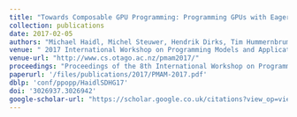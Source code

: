 ```yaml
---
title: "Towards Composable GPU Programming: Programming GPUs with Eager Actions and Lazy Views"
collection: publications
date: 2017-02-05
authors: "Michael Haidl, Michel Steuwer, Hendrik Dirks, Tim Hummernbrum, Sergei Gorlatch"
venue: " 2017 International Workshop on Programming Models and Applications for Multicores and Manycores (PMAM) @ PPoPP"
venue-url: "http://www.cs.otago.ac.nz/pmam2017/"
proceedings: "Proceedings of the 8th International Workshop on Programming Models and Applications for Multicores and Manycores, PMAM@PPoPP 2017, Austin, TX, USA, February 5, 2017"
paperurl: '/files/publications/2017/PMAM-2017.pdf'
dblp: 'conf/ppopp/HaidlSDHG17'
doi: '3026937.3026942'
google-scholar-url: "https://scholar.google.co.uk/citations?view_op=view_citation&hl=en&user=XdXJRZEAAAAJ&cstart=20&citation_for_view=XdXJRZEAAAAJ:aqlVkmm33-oC"
---
```

